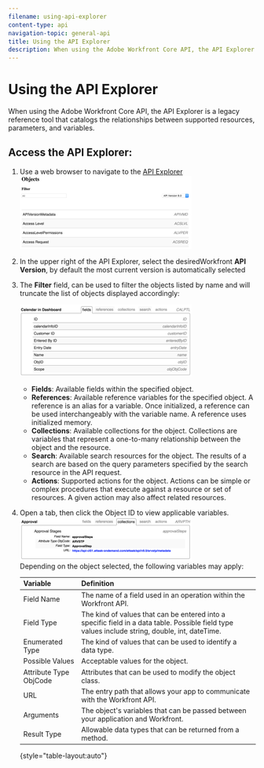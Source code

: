 ```yaml
---
filename: using-api-explorer
content-type: api
navigation-topic: general-api
title: Using the API Explorer
description: When using the Adobe Workfront Core API, the API Explorer is a legacy reference tool that catalogs the relationships between supported resources, parameters, and variables.
---
```


# Using the API Explorer

When using the Adobe Workfront Core API, the API Explorer is a legacy reference tool that catalogs the relationships between supported resources, parameters, and variables.

## Access the API Explorer:

1. Use a web browser to navigate to the [API Explorer](https://one.workfront.com/s/api-explorer)   
   ![](assets/mceclip1-350x149.png)

1. In the upper right of the API Explorer, select the desiredWorkfront **API Version**, by default the most current version is automatically selected
1. The **Filter** field, can be used to filter the objects listed by name and will truncate the list of objects displayed accordingly:

   ![](assets/mceclip2-350x147.png)

   * **Fields**: Available fields within the specified object.
   * **References**: Available reference variables for the specified object. A reference is an alias for a variable. Once initialized, a reference can be used interchangeably with the variable name. A reference uses initialized memory.
   * **Collections**: Available collections for the object. Collections are variables that represent a one-to-many relationship between the object and the resource.
   * **Search**: Available search resources for the object. The results of a search are based on the query parameters specified by the search resource in the API request.
   * **Actions**: Supported actions for the object. Actions can be simple or complex procedures that execute against a resource or set of resources. A given action may also affect related resources.

1. Open a tab, then click the Object ID to view applicable variables.  
   ![](assets/approval-350x89.png)  
   Depending on the object selected, the following variables may apply:  

   | Variable |Definition |
   |---|---|
   | Field Name |The name of a field used in an operation within the Workfront API. |
   | Field Type |The kind of values that can be entered into a specific field in a data table. Possible field type values include string, double, int, dateTime. |
   | Enumerated Type |The kind of values that can be used to identify a data type. |
   | Possible Values |Acceptable values for the object. |
   | Attribute Type ObjCode |Attributes that can be used to modify the object class. |
   | URL |The entry path that allows your app to communicate with the Workfront API. |
   | Arguments |The object's variables that can be passed between your application and Workfront. |
   | Result Type |Allowable data types that can be returned from a method. |

   {style="table-layout:auto"}

